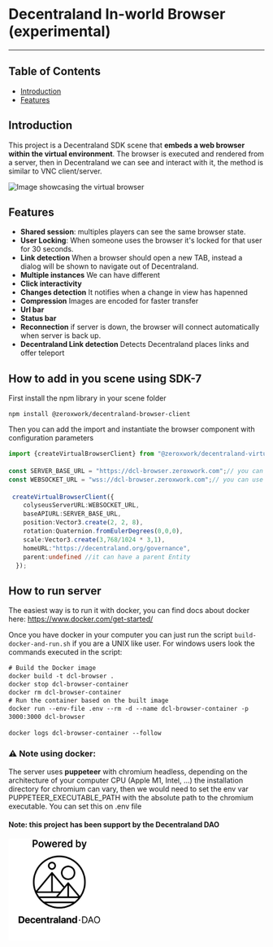 # Decentraland In-world Browser (experimental)

---

## Table of Contents
- [Introduction](#Introduction)
- [Features](#features)

## Introduction
This project is a Decentraland SDK scene that **embeds a web browser within the virtual environment**.
The browser is executed and rendered from a server, then in Decentraland we can see and interact with it, the method is similar to VNC client/server.

![Image showcasing the virtual browser](https://zeroxwork.com/api/images/user-uploaded-images/e797bafd04abd2829ac3938a241233bfd662726e1f1c9102a51b895fdbb6d06a.png)

## Features
- **Shared session**: multiples players can see the same browser state.
- **User Locking**: When someone uses the browser it's locked for that user for 30 seconds.
- **Link detection** When a browser should open a new TAB, instead a dialog will be shown to navigate out of Decentraland.
- **Multiple instances** We can have different
- **Click interactivity** 
- **Changes detection** It notifies when a change in view has hapenned
- **Compression** Images are encoded for faster transfer
- **Url bar**
- **Status bar**
- **Reconnection** if server is down, the browser will connect automatically when server is back up.
- **Decentraland Link detection** Detects Decentraland places links and offer teleport


## How to add in you scene using SDK-7
First install the npm library in your scene folder
```
npm install @zeroxwork/decentraland-browser-client
```
Then you can add the import and instantiate the browser component with configuration parameters
```typescript
import {createVirtualBrowserClient} from "@zeroxwork/decentraland-virtual-browser-client";

const SERVER_BASE_URL = "https://dcl-browser.zeroxwork.com";// you can use external server like https://dcl-browser.zeroxwork.com
const WEBSOCKET_URL = "wss://dcl-browser.zeroxwork.com";// you can use external server like wss://dcl-browser.zeroxwork.com

 createVirtualBrowserClient({
    colyseusServerURL:WEBSOCKET_URL,
    baseAPIURL:SERVER_BASE_URL,
    position:Vector3.create(2, 2, 8),
    rotation:Quaternion.fromEulerDegrees(0,0,0),
    scale:Vector3.create(3,768/1024 * 3,1),
    homeURL:"https://decentraland.org/governance",
    parent:undefined //it can have a parent Entity
  });
```

## How to run server
The easiest way is to run it with docker, you can find docs about docker here: https://www.docker.com/get-started/ 

Once you have docker in your computer you can just run the script `build-docker-and-run.sh` if you are a UNIX like user. 
For windows users look the commands executed in the script:
```
# Build the Docker image
docker build -t dcl-browser .
docker stop dcl-browser-container
docker rm dcl-browser-container
# Run the container based on the built image
docker run --env-file .env --rm -d --name dcl-browser-container -p 3000:3000 dcl-browser

docker logs dcl-browser-container --follow
```
### ⚠️ Note using docker:
The server uses **puppeteer** with chromium headless, depending on the architecture of your computer CPU (Apple M1, Intel, ...) the installation directory for chromium can vary, then we would need to set the env var PUPPETEER_EXECUTABLE_PATH with the absolute path to the chromium executable. You can set this on .env file

#### Note: this project has been support by the Decentraland DAO
<img src="dao_logo.png" height="200">